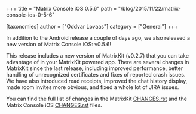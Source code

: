 +++
title = "Matrix Console iOS 0.5.6"
path = "/blog/2015/11/22/matrix-console-ios-0-5-6"

[taxonomies]
author = ["Oddvar Lovaas"]
category = ["General"]
+++

In addition to the Android release a couple of days ago, we also released a new version of Matrix Console iOS: v0.5.6! 

This release includes a new version of MatrixKit (v0.2.7) that you can take advantage of in your MatrixKit powered app. There are several changes in MatrixKit since the last release, including improved performance, better handling of unrecognized certificates and fixes of reported crash issues. We have also introduced read receipts, improved the chat history display, made room invites more obvious, and fixed a whole lot of JIRA issues.

You can find the full list of changes in the MatrixKit <a href="https://github.com/matrix-org/matrix-ios-kit/blob/master/CHANGES.rst">CHANGES.rst</a> and the Matrix Console iOS <a href="https://github.com/matrix-org/matrix-ios-console/blob/master/CHANGES.rst">CHANGES.rst</a> files.
